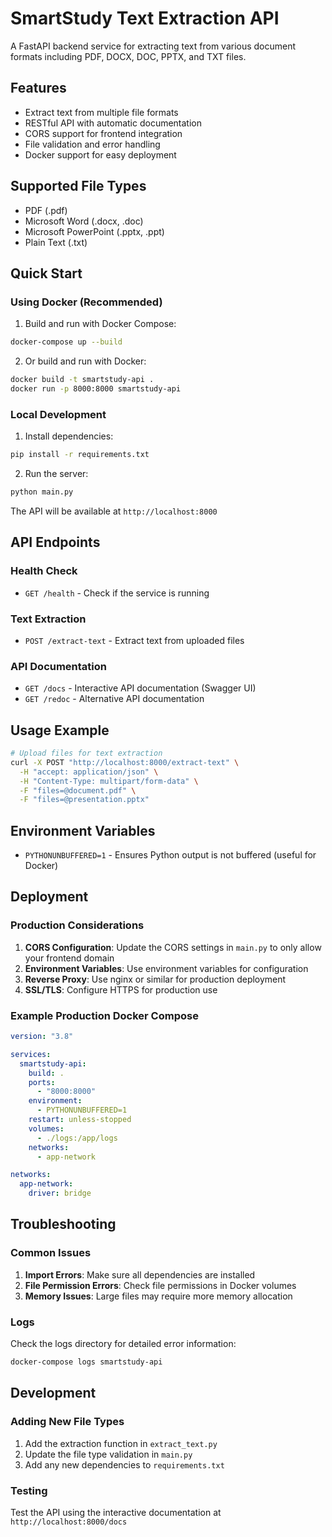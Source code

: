 # SmartStudy Text Extraction API

A FastAPI backend service for extracting text from various document formats including PDF, DOCX, DOC, PPTX, and TXT files.

## Features

- Extract text from multiple file formats
- RESTful API with automatic documentation
- CORS support for frontend integration
- File validation and error handling
- Docker support for easy deployment

## Supported File Types

- PDF (.pdf)
- Microsoft Word (.docx, .doc)
- Microsoft PowerPoint (.pptx, .ppt)
- Plain Text (.txt)

## Quick Start

### Using Docker (Recommended)

1. Build and run with Docker Compose:

```bash
docker-compose up --build
```

2. Or build and run with Docker:

```bash
docker build -t smartstudy-api .
docker run -p 8000:8000 smartstudy-api
```

### Local Development

1. Install dependencies:

```bash
pip install -r requirements.txt
```

2. Run the server:

```bash
python main.py
```

The API will be available at `http://localhost:8000`

## API Endpoints

### Health Check

- `GET /health` - Check if the service is running

### Text Extraction

- `POST /extract-text` - Extract text from uploaded files

### API Documentation

- `GET /docs` - Interactive API documentation (Swagger UI)
- `GET /redoc` - Alternative API documentation

## Usage Example

```bash
# Upload files for text extraction
curl -X POST "http://localhost:8000/extract-text" \
  -H "accept: application/json" \
  -H "Content-Type: multipart/form-data" \
  -F "files=@document.pdf" \
  -F "files=@presentation.pptx"
```

## Environment Variables

- `PYTHONUNBUFFERED=1` - Ensures Python output is not buffered (useful for Docker)

## Deployment

### Production Considerations

1. **CORS Configuration**: Update the CORS settings in `main.py` to only allow your frontend domain
2. **Environment Variables**: Use environment variables for configuration
3. **Reverse Proxy**: Use nginx or similar for production deployment
4. **SSL/TLS**: Configure HTTPS for production use

### Example Production Docker Compose

```yaml
version: "3.8"

services:
  smartstudy-api:
    build: .
    ports:
      - "8000:8000"
    environment:
      - PYTHONUNBUFFERED=1
    restart: unless-stopped
    volumes:
      - ./logs:/app/logs
    networks:
      - app-network

networks:
  app-network:
    driver: bridge
```

## Troubleshooting

### Common Issues

1. **Import Errors**: Make sure all dependencies are installed
2. **File Permission Errors**: Check file permissions in Docker volumes
3. **Memory Issues**: Large files may require more memory allocation

### Logs

Check the logs directory for detailed error information:

```bash
docker-compose logs smartstudy-api
```

## Development

### Adding New File Types

1. Add the extraction function in `extract_text.py`
2. Update the file type validation in `main.py`
3. Add any new dependencies to `requirements.txt`

### Testing

Test the API using the interactive documentation at `http://localhost:8000/docs`
